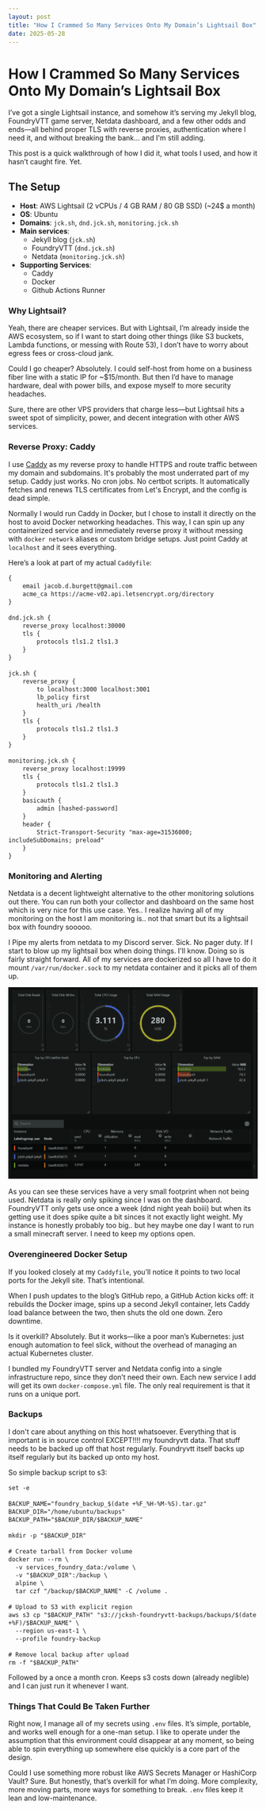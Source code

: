 ```yaml
---
layout: post
title: "How I Crammed So Many Services Onto My Domain’s Lightsail Box"
date: 2025-05-28
---
```


# How I Crammed So Many Services Onto My Domain’s Lightsail Box

I’ve got a single Lightsail instance, and somehow it’s serving my Jekyll blog, FoundryVTT game server, Netdata dashboard, and a few other odds and ends—all behind proper TLS with reverse proxies, authentication where I need it, and without breaking the bank... and I'm still adding. 

This post is a quick walkthrough of how I did it, what tools I used, and how it hasn’t caught fire. Yet.

## The Setup

- **Host**: AWS Lightsail (2 vCPUs / 4 GB RAM / 80 GB SSD) (~24$ a month)
- **OS**: Ubuntu
- **Domains**: `jck.sh`, `dnd.jck.sh`, `monitoring.jck.sh`
- **Main services**:
  - Jekyll blog (`jck.sh`)
  - FoundryVTT (`dnd.jck.sh`)
  - Netdata (`monitoring.jck.sh`)
- **Supporting Services**:
    - Caddy
    - Docker
    - Github Actions Runner



### Why Lightsail?

Yeah, there are cheaper services. But with Lightsail, I’m already inside the AWS ecosystem, so if I want to start doing other things (like S3 buckets, Lambda functions, or messing with Route 53), I don’t have to worry about egress fees or cross-cloud jank.

Could I go cheaper? Absolutely. I could self-host from home on a business fiber line with a static IP for ~$15/month. But then I’d have to manage hardware, deal with power bills, and expose myself to more security headaches. 

Sure, there are other VPS providers that charge less—but Lightsail hits a sweet spot of simplicity, power, and decent integration with other AWS services.

### Reverse Proxy: Caddy

I use [Caddy](https://caddyserver.com/) as my reverse proxy to handle HTTPS and route traffic between my domain and subdomains. It's probably the most underrated part of my setup. Caddy just works. No cron jobs. No certbot scripts. It automatically fetches and renews TLS certificates from Let's Encrypt, and the config is dead simple.

Normally I would run Caddy in Docker, but I chose to install it directly on the host to avoid Docker networking headaches. This way, I can spin up any containerized service and immediately reverse proxy it without messing with `docker network` aliases or custom bridge setups. Just point Caddy at `localhost` and it sees everything.

Here’s a look at part of my actual `Caddyfile`:

```caddyfile
{
    email jacob.d.burgett@gmail.com
    acme_ca https://acme-v02.api.letsencrypt.org/directory
}

dnd.jck.sh {
    reverse_proxy localhost:30000
    tls {
        protocols tls1.2 tls1.3
    }
}

jck.sh {
    reverse_proxy {
        to localhost:3000 localhost:3001
        lb_policy first
        health_uri /health
    }
    tls {
        protocols tls1.2 tls1.3
    }
}

monitoring.jck.sh {
    reverse_proxy localhost:19999
    tls {
        protocols tls1.2 tls1.3
    }
    basicauth {
        admin [hashed-password]
    }
    header {
        Strict-Transport-Security "max-age=31536000; includeSubDomains; preload"
    }
}
```

### Monitoring and Alerting
Netdata is a decent lightweight alternative to the other monitoring solutions out there. You can run both your collector and dashboard on the same host which is very nice for this use case. Yes.. I realize having all of my monitoring on the host I am monitoring is.. not that smart but its a lightsail box with foundry sooooo. 

I Pipe my alerts from netdata to my Discord server. Sick. No pager duty. If I start to blow up my lightsail box when doing things. I'll know. Doing so is fairly straight forward. All of my services are dockerized so all I have to do it mount `/var/run/docker.sock` to my netdata container and it picks all of them up. 

<div style="text-align: center;">
<img src="/assets/images/projects/blog/2025-03-28-2025/netdata.png" alt="Netdata Dashboard" width="600" />
</div>

As you can see these services have a very small footprint when not being used. Netdata is really only spiking since I was on the dashboard. FoundryVTT only gets use once a week (dnd night yeah boiii) but when its getting use it does spike quite a bit sinces it not exactly light weight. My instance is honestly probably too big.. but hey maybe one day I want to run a small minecraft server. I need to keep my options open. 

### Overengineered Docker Setup

If you looked closely at my `Caddyfile`, you’ll notice it points to two local ports for the Jekyll site. That’s intentional.

When I push updates to the blog’s GitHub repo, a GitHub Action kicks off: it rebuilds the Docker image, spins up a second Jekyll container, lets Caddy load balance between the two, then shuts the old one down. Zero downtime.

Is it overkill? Absolutely. But it works—like a poor man’s Kubernetes: just enough automation to feel slick, without the overhead of managing an actual Kubernetes cluster.

I bundled my FoundryVTT server and Netdata config into a single infrastructure repo, since they don’t need their own. Each new service I add will get its own `docker-compose.yml` file. The only real requirement is that it runs on a unique port.


### Backups 
I don't care about anything on this host whatsoever. Everything that is important is in source control EXCEPT!!!! my foundryvtt data. That stuff needs to be backed up off that host regularly. Foundryvtt itself backs up itself regularly but its backed up onto my host. 

So simple backup script to s3: 
```#!/bin/bash
set -e

BACKUP_NAME="foundry_backup_$(date +%F_%H-%M-%S).tar.gz"
BACKUP_DIR="/home/ubuntu/backups"
BACKUP_PATH="$BACKUP_DIR/$BACKUP_NAME"

mkdir -p "$BACKUP_DIR"

# Create tarball from Docker volume
docker run --rm \
  -v services_foundry_data:/volume \
  -v "$BACKUP_DIR":/backup \
  alpine \
  tar czf "/backup/$BACKUP_NAME" -C /volume .

# Upload to S3 with explicit region
aws s3 cp "$BACKUP_PATH" "s3://jcksh-foundryvtt-backups/backups/$(date +%F)/$BACKUP_NAME" \
  --region us-east-1 \
  --profile foundry-backup

# Remove local backup after upload
rm -f "$BACKUP_PATH"
```
Followed by a once a month cron. Keeps s3 costs down (already neglible) and I can just run it whenever I want. 

### Things That Could Be Taken Further

Right now, I manage all of my secrets using `.env` files. It’s simple, portable, and works well enough for a one-man setup. I like to operate under the assumption that this environment could disappear at any moment, so being able to spin everything up somewhere else quickly is a core part of the design.

Could I use something more robust like AWS Secrets Manager or HashiCorp Vault? Sure. But honestly, that’s overkill for what I’m doing. More complexity, more moving parts, more ways for something to break. `.env` files keep it lean and low-maintenance.
